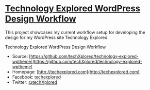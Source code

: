 # [Technology Explored WordPress Design Workflow](http://techexplored.com)

This project showcases my current workflow setup for developing the design for my WordPress site Technology Explored.

Technology Explored WordPress Design Workflow
* Source: [https://github.com/techXplored/technology-explored-wptheme](https://github.com/techXplored/technology-explored-wptheme)
* Homepage: [http://techexplored.com](http://techexplored.com)
* Facebook: [techexplored](http://www.facebook.com/techexplored)
* Twitter: [@techXplored](http://twitter.com/techXplored)
